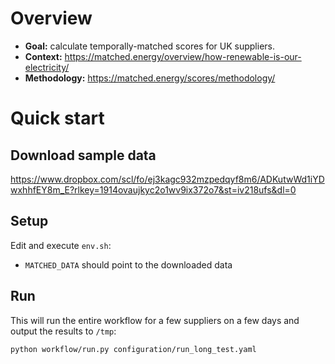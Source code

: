 Overview
====================
- **Goal:** calculate temporally-matched scores for UK suppliers.
- **Context:** https://matched.energy/overview/how-renewable-is-our-electricity/
- **Methodology:** https://matched.energy/scores/methodology/

Quick start
====================

Download sample data
----------
https://www.dropbox.com/scl/fo/ej3kagc932mzpedqyf8m6/ADKutwWd1iYDwxhhfEY8m_E?rlkey=1914ovaujkyc2o1wv9ix372o7&st=iv218ufs&dl=0

Setup
----------
Edit and execute `env.sh`:
- `MATCHED_DATA` should point to the downloaded data

Run
----------
This will run the entire workflow for a few suppliers on a few days and output the results to `/tmp`:

`python workflow/run.py configuration/run_long_test.yaml`
